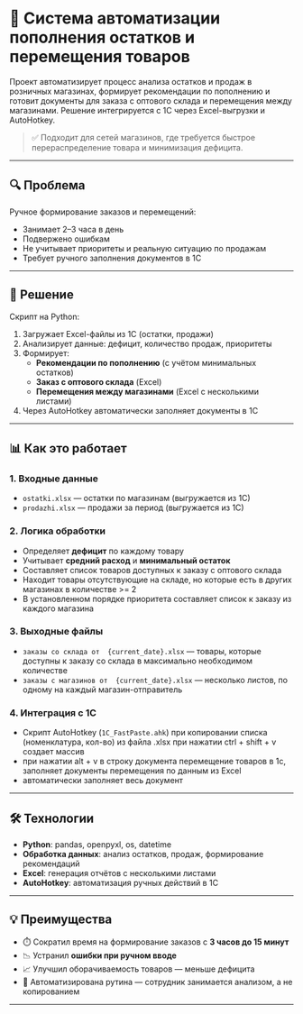 # 🛒 Система автоматизации пополнения остатков и перемещения товаров

Проект автоматизирует процесс анализа остатков и продаж в розничных магазинах, формирует рекомендации по пополнению и готовит документы для заказа с оптового склада и перемещения между магазинами. Решение интегрируется с 1С через Excel-выгрузки и AutoHotkey.

> ✅ Подходит для сетей магазинов, где требуется быстрое перераспределение товара и минимизация дефицита.

---

## 🔍 Проблема
Ручное формирование заказов и перемещений:
- Занимает 2–3 часа в день
- Подвержено ошибкам
- Не учитывает приоритеты и реальную ситуацию по продажам
- Требует ручного заполнения документов в 1С

---

## 🚀 Решение
Скрипт на Python:
1. Загружает Excel-файлы из 1С (остатки, продажи)
2. Анализирует данные: дефицит, количество продаж, приоритеты
3. Формирует:
   - **Рекомендации по пополнению** (с учётом минимальных остатков)
   - **Заказ с оптового склада** (Excel)
   - **Перемещения между магазинами** (Excel с несколькими листами)
4. Через AutoHotkey автоматически заполняет документы в 1С

---

## 📊 Как это работает

### 1. Входные данные
- `ostatki.xlsx` — остатки по магазинам (выгружается из 1С)
- `prodazhi.xlsx` — продажи за период (выгружается из 1С)

### 2. Логика обработки
- Определяет **дефицит** по каждому товару
- Учитывает **средний расход** и **минимальный остаток**
- Составляет список товаров доступных к заказу с оптового склада
- Находит товары отсутствующие на складе, но которые есть в других магазинах в количестве >= 2
- В установленном порядке приоритета составляет список к заказу из каждого магазина

### 3. Выходные файлы
- `заказы со склада от  {current_date}.xlsx` — товары, которые доступны к заказу со склада в максимально необходимом количестве
- `заказы с магазинов от  {current_date}.xlsx` — несколько листов, по одному на каждый магазин-отправитель

### 4. Интеграция с 1С
- Скрипт AutoHotkey (`1C_FastPaste.ahk`) при копировании списка (номенклатура, кол-во) из файла .xlsx при нажатии ctrl + shift + v создает массив
- при нажатии alt + v в строку документа перемещение товаров в 1с, заполняет документы перемещения по данным из Excel
- автоматически заполняет весь документ

---

## 🛠 Технологии
- **Python**: pandas, openpyxl, os, datetime
- **Обработка данных**: анализ остатков, продаж, формирование рекомендаций
- **Excel**: генерация отчётов с несколькими листами
- **AutoHotkey**: автоматизация ручных действий в 1С

---

## 💡 Преимущества
- ⏱️ Сократил время на формирование заказов с **3 часов до 15 минут**
- 📉 Устранил **ошибки при ручном вводе**
- 📈 Улучшил оборачиваемость товаров — меньше дефицита
- 🔄 Автоматизирована рутина — сотрудник занимается анализом, а не копированием

---
